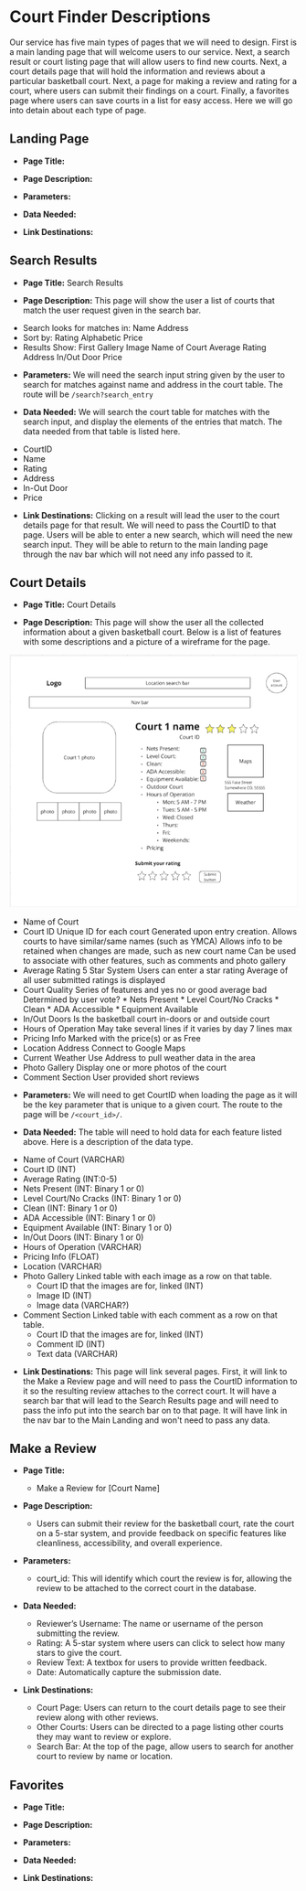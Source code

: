 # Court Finder Descriptions

Our service has five main types of pages that we will need to design. First is a main landing page that will welcome users to our service. Next, a search result or court listing page that will allow users to find new courts. Next, a court details page that will hold the information and reviews about a particular basketball court. Next, a page for making a review and rating for a court, where users can submit their findings on a court. Finally, a favorites page where users can save courts in a list for easy access. Here we will go into detain about each type of page.

## Landing Page

- **Page Title:**

- **Page Description:**

- **Parameters:** 

- **Data Needed:**

- **Link Destinations:**

## Search Results

- **Page Title:** Search Results

- **Page Description:** This page will show the user a list of courts that match the user request given in the search bar.

* Search looks for matches in:
    Name
    Address
* Sort by:
    Rating
    Alphabetic
    Price
* Results Show:
    First Gallery Image
    Name of Court
    Average Rating
    Address
    In/Out Door
    Price

- **Parameters:** We will need the search input string given by the user to search for matches against name and address in the court table. The route will be `/search?search_entry`

- **Data Needed:** We will search the court table for matches with the search input, and display the elements of the entries that match. The data needed from that table is listed here.

* CourtID
* Name
* Rating
* Address
* In-Out Door
* Price

- **Link Destinations:** Clicking on a result will lead the user to the court details page for that result. We will need to pass the CourtID to that page. Users will be able to enter a new search, which will need the new search input. They will be able to return to the main landing page through the nav bar which will not need any info passed to it.

## Court Details

- **Page Title:** Court Details

- **Page Description:** This page will show the user all the collected information about a given basketball court. Below is a list of features with some descriptions and a picture of a wireframe for the page.

![image](./wire_frames/court_details.png)

* Name of Court
* Court ID
    Unique ID for each court
    Generated upon entry creation.
    Allows courts to have similar/same names (such as YMCA)
    Allows info to be retained when changes are made, such as new court name
    Can be used to associate with other features, such as comments and photo gallery
* Average Rating
    5 Star System
    Users can enter a star rating
    Average of all user submitted ratings is displayed
* Court Quality 
    Series of features and yes no or good average bad
    Determined by user vote?
        * Nets Present
        * Level Court/No Cracks
        * Clean
        * ADA Accessible
        * Equipment Available
* In/Out Doors
    Is the basketball court in-doors or and outside court
* Hours of Operation
    May take several lines if it varies by day
    7 lines max
* Pricing Info
    Marked with the price(s) or as Free
* Location
    Address
    Connect to Google Maps
* Current Weather
    Use Address to pull weather data in the area
* Photo Gallery
    Display one or more photos of the court
* Comment Section
    User provided short reviews

- **Parameters:** We will need to get CourtID when loading the page as it will be the key parameter that is unique to a given court. The route to the page will be `/<court_id>/`.

- **Data Needed:** The table will need to hold data for each feature listed above. Here is a description of the data type.
* Name of Court (VARCHAR)
* Court ID (INT)
* Average Rating (INT:0-5)
* Nets Present (INT: Binary 1 or 0)
* Level Court/No Cracks (INT: Binary 1 or 0)
* Clean (INT: Binary 1 or 0)
* ADA Accessible (INT: Binary 1 or 0)
* Equipment Available (INT: Binary 1 or 0)
* In/Out Doors (INT: Binary 1 or 0)
* Hours of Operation (VARCHAR)
* Pricing Info (FLOAT)
* Location (VARCHAR)
* Photo Gallery Linked table with each image as a row on that table.
    * Court ID that the images are for, linked (INT)
    * Image ID (INT)
    * Image data (VARCHAR?)
* Comment Section Linked table with each comment as a row on that table.
    * Court ID that the images are for, linked (INT)
    * Comment ID (INT)
    * Text data (VARCHAR)

- **Link Destinations:** This page will link several pages. First, it will link to the Make a Review page and will need to pass the CourtID information to it so the resulting review attaches to the correct court. It will have a search bar that will lead to the Search Results page and will need to pass the info put into the search bar on to that page. It will have link in the nav bar to the Main Landing and won't need to pass any data.

## Make a Review

- **Page Title:**
    * Make a Review for [Court Name]

- **Page Description:**
    * Users can submit their review for the basketball court, rate the court on a 5-star system, and provide feedback on specific features like cleanliness, accessibility, and overall experience.

- **Parameters:** 
    * court_id: This will identify which court the review is for, allowing the review to be attached to the correct court in the database.
- **Data Needed:**
    * Reviewer’s Username: The name or username of the person submitting the review.
    * Rating: A 5-star system where users can click to select how many stars to give the court.
    * Review Text: A textbox for users to provide written feedback.
    * Date: Automatically capture the submission date.
- **Link Destinations:**
    * Court Page: Users can return to the court details page to see their review along with other reviews.
    * Other Courts: Users can be directed to a page listing other courts they may want to review or explore.
    * Search Bar: At the top of the page, allow users to search for another court to review by name or location.

## Favorites

- **Page Title:**

- **Page Description:**

- **Parameters:** 

- **Data Needed:**

- **Link Destinations:**
